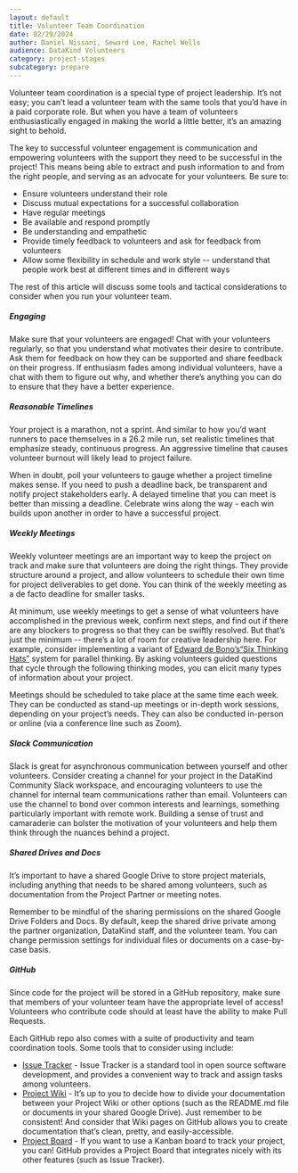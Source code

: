 ```yaml
---
layout: default
title: Volunteer Team Coordination
date: 02/29/2024
author: Daniel Nissani, Seward Lee, Rachel Wells
audience: DataKind Volunteers
category: project-stages
subcategory: prepare
---
```


Volunteer team coordination is a special type of project leadership. It’s not easy; you can’t lead a volunteer team with the same tools that you’d have in a paid corporate role. But when you have a team of volunteers enthusiastically engaged in making the world a little better, it’s an amazing sight to behold. 


The key to successful volunteer engagement is communication and empowering volunteers with the support they need to be successful in the project! This means being able to extract and push information to and from the right people, and serving as an advocate for your volunteers. Be sure to:


* Ensure volunteers understand their role
* Discuss mutual expectations for a successful collaboration
* Have regular meetings
* Be available and respond promptly
* Be understanding and empathetic
* Provide timely feedback to volunteers and ask for feedback from volunteers
* Allow some flexibility in schedule and work style \-\- understand that people work best at different times and in different ways


The rest of this article will discuss some tools and tactical considerations to consider when you run your volunteer team.


##### Engaging


Make sure that your volunteers are engaged! Chat with your volunteers regularly, so that you understand what motivates their desire to contribute. Ask them for feedback on how they can be supported and share feedback on their progress. If enthusiasm fades among individual volunteers, have a chat with them to figure out why, and whether there’s anything you can do to ensure that they have a better experience.


##### Reasonable Timelines


Your project is a marathon, not a sprint. And similar to how you’d want runners to pace themselves in a 26\.2 mile run, set realistic timelines that emphasize steady, continuous progress. An aggressive timeline that causes volunteer burnout will likely lead to project failure.


When in doubt, poll your volunteers to gauge whether a project timeline makes sense. If you need to push a deadline back, be transparent and notify project stakeholders early. A delayed timeline that you can meet is better than missing a deadline. Celebrate wins along the way \- each win builds upon another in order to have a successful project.


##### Weekly Meetings


Weekly volunteer meetings are an important way to keep the project on track and make sure that volunteers are doing the right things. They provide structure around a project, and allow volunteers to schedule their own time for project deliverables to get done. You can think of the weekly meeting as a de facto deadline for smaller tasks.


At minimum, use weekly meetings to get a sense of what volunteers have accomplished in the previous week, confirm next steps, and find out if there are any blockers to progress so that they can be swiftly resolved. But that’s just the minimum \-\- there’s a lot of room for creative leadership here. For example, consider implementing a variant of [Edward de Bono’s](https://en.wikipedia.org/wiki/Edward_de_Bono)[“Six Thinking Hats”](https://en.wikipedia.org/wiki/Six_Thinking_Hats) system for parallel thinking. By asking volunteers guided questions that cycle through the following thinking modes, you can elicit many types of information about your project.


Meetings should be scheduled to take place at the same time each week. They can be conducted as stand\-up meetings or in\-depth work sessions, depending on your project’s needs. They can also be conducted in\-person or online (via a conference line such as Zoom). 


##### Slack Communication


Slack is great for asynchronous communication between yourself and other volunteers. Consider creating a channel for your project in the DataKind Community Slack workspace, and encouraging volunteers to use the channel for internal team communications rather than email. Volunteers can use the channel to bond over common interests and learnings, something particularly important with remote work. Building a sense of trust and camaraderie can bolster the motivation of your volunteers and help them think through the nuances behind a project. 


##### Shared Drives and Docs


It’s important to have a shared Google Drive to store project materials, including anything that needs to be shared among volunteers, such as documentation from the Project Partner or meeting notes. 


Remember to be mindful of the sharing permissions on the shared Google Drive Folders and Docs. By default, keep the shared drive private among the partner organization, DataKind staff, and the volunteer team. You can change permission settings for individual files or documents on a case\-by\-case basis.


##### GitHub


Since code for the project will be stored in a GitHub repository, make sure that members of your volunteer team have the appropriate level of access! Volunteers who contribute code should at least have the ability to make Pull Requests.


Each GitHub repo also comes with a suite of productivity and team coordination tools. Some tools that to consider using include:


* [Issue Tracker](https://guides.github.com/features/issues/) \- Issue Tracker is a standard tool in open source software development, and provides a convenient way to track and assign tasks among volunteers.
* [Project Wiki](https://guides.github.com/features/wikis/) \- It’s up to you to decide how to divide your documentation between your Project Wiki or other options (such as the README.md file or documents in your shared Google Drive). Just remember to be consistent! And consider that Wiki pages on GitHub allows you to create documentation that’s clean, pretty, and easily\-accessible.
* [Project Board](https://docs.github.com/en/github/managing-your-work-on-github/about-project-boards) \- If you want to use a Kanban board to track your project, you can! GitHub provides a Project Board that integrates nicely with its other features (such as Issue Tracker).
